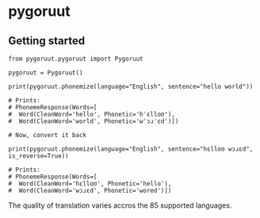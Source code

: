 # pygoruut

## Getting started

```
from pygoruut.pygoruut import Pygoruut

pygoruut = Pygoruut()

print(pygoruut.phonemize(language="English", sentence="hello world"))

# Prints:
# PhonemeResponse(Words=[
#  Word(CleanWord='hello', Phonetic='hˈɛlloʊ'),
#  Word(CleanWord='world', Phonetic='wˈɔɹˈɛd')])

# Now, convert it back

print(pygoruut.phonemize(language="English", sentence="hɛlloʊ wɔɹɛd", is_reverse=True))

# Prints:
# PhonemeResponse(Words=[
#  Word(CleanWord='hɛlloʊ', Phonetic='hello'),
#  Word(CleanWord='wɔɹɛd', Phonetic='wored')])

```

The quality of translation varies accros the 85 supported languages.
